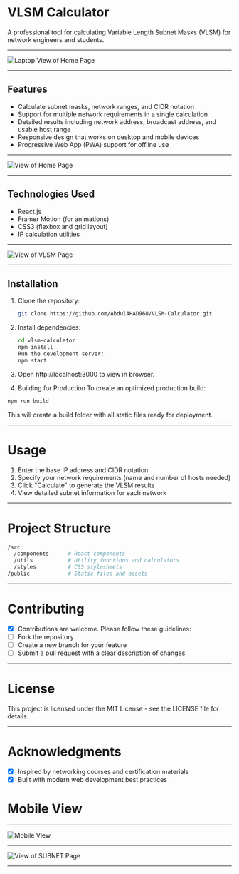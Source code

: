 # VLSM Calculator
A professional tool for calculating Variable Length Subnet Masks (VLSM) for network engineers and students.

---

![Laptop View of Home Page](github-asset/laptop-view.PNG)

---

## Features

- Calculate subnet masks, network ranges, and CIDR notation
- Support for multiple network requirements in a single calculation
- Detailed results including network address, broadcast address, and usable host range
- Responsive design that works on desktop and mobile devices
- Progressive Web App (PWA) support for offline use

---

![View of Home Page](github-asset/home-tab.png)

---

## Technologies Used

- React.js
- Framer Motion (for animations)
- CSS3 (flexbox and grid layout)
- IP calculation utilities

---

![View of VLSM Page](github-asset/vlsm-tab.png)

---

## Installation

1. Clone the repository:
   ```bash
   git clone https://github.com/AbdulAHAD968/VLSM-Calculator.git
   ```
2. Install dependencies:
   ```bash
   cd vlsm-calculator
   npm install
   Run the development server:
   npm start
   ```
3. Open http://localhost:3000 to view in browser.

4. Building for Production
   To create an optimized production build:
```bash
npm run build
```
This will create a build folder with all static files ready for deployment.

---

# Usage

1. Enter the base IP address and CIDR notation
2. Specify your network requirements (name and number of hosts needed)
3. Click "Calculate" to generate the VLSM results
4. View detailed subnet information for each network

---

# Project Structure
```bash
/src
  /components      # React components
  /utils           # Utility functions and calculators
  /styles          # CSS stylesheets
/public            # Static files and assets
```

---

# Contributing
- [x] Contributions are welcome. Please follow these guidelines:
- [ ] Fork the repository
- [ ] Create a new branch for your feature
- [ ] Submit a pull request with a clear description of changes

---

# License
This project is licensed under the MIT License - see the LICENSE file for details.

---

# Acknowledgments
- [x] Inspired by networking courses and certification materials
- [x] Built with modern web development best practices

# Mobile View

---

![Mobile View](github-asset/mobile-view.PNG)

---

![View of SUBNET Page](github-asset/subnet-tab.png)

---
